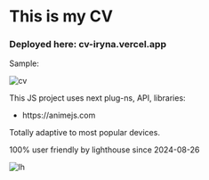 # This is my CV

### Deployed here: cv-iryna.vercel.app

<p>Sample:</p>

![cv](https://github.com/user-attachments/assets/6e65de47-7e18-4b3f-be90-a83fb4579161)

<p>This JS project uses next plug-ns, API, libraries:</p>
<ul>
<li>https://animejs.com</li>
</ul>

<p>Totally adaptive to most popular devices.</p>

<p>100% user friendly by lighthouse since 2024-08-26</p>

![lh](https://github.com/user-attachments/assets/e977b639-5586-4ee4-a092-b33e47424764)
